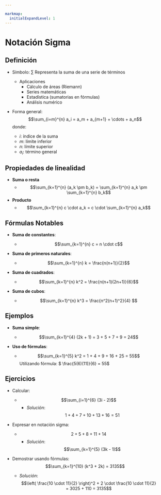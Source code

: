 ```yaml
---

markmap:
  initialExpandLevel: 1
---
```

# **Notación Sigma**

## Definición
- Símbolo: $\sum$
 Representa la suma de una serie de términos
   - Aplicaciones
      - Cálculo de áreas (Riemann)
      - Series matemáticas
      - Estadística (sumatorias en fórmulas)
      - Análisis numérico

- Forma general: 
  $$\sum_{i=m}^{n} a_i = a_m + a_{m+1} + \cdots + a_n$$
  donde:
  - $i$: índice de la suma
  - $m$: límite inferior
  - $n$: límite superior
  - $a_i$: término general

## Propiedades de linealidad
- **Suma o resta**
   - $$\sum_{k=1}^{n} (a_k \pm b_k) = \sum_{k=1}^{n} a_k \pm \sum_{k=1}^{n} b_k$$
- **Producto**   
    - $$\sum_{k=1}^{n} c \cdot a_k = c \cdot \sum_{k=1}^{n} a_k$$

<!-- 2. **Cambio de índice**:
   $$\sum_{k=m}^{n} a_k = \sum_{k=m+p}^{n+p} a_{k-p}$$ -->


## Fórmulas Notables
- **Suma de constantes**:
  - $$\sum_{k=1}^{n} c = n \cdot c$$
- **Suma de primeros naturales**:
  - $$\sum_{k=1}^{n} k = \frac{n(n+1)}{2}$$

- **Suma de cuadrados**:
  - $$\sum_{k=1}^{n} k^2 = \frac{n(n+1)(2n+1)}{6}$$

- **Suma de cubos**:
   - $$\sum_{k=1}^{n} k^3 = \frac{n^2(n+1)^2}{4} $$

 <!-- **Serie geométrica**:
   $$\sum_{k=0}^{n} r^k = \frac{1 - r^{n+1}}{1 - r} \quad (r \neq 1)$$ -->

## Ejemplos
- **Suma simple**:
   - $$\sum_{k=1}^{4} (2k + 1) = 3 + 5 + 7 + 9 = 24$$

- **Uso de fórmulas**:
   - $$\sum_{k=1}^{5} k^2 = 1 + 4 + 9 + 16 + 25 = 55$$
     Utilizando fórmula:  $ \frac{5(6)(11)}{6} = 55$

<!-- 3. **Índice cambiado**:
   $$\sum_{j=3}^{7} (j-2)^2 = \sum_{k=1}^{5} k^2$$ -->

## Ejercicios
- Calcular:
   - $$\sum_{i=1}^{6} (3i - 2)$$
        - *Solución*: 
            $$1 + 4 + 7 + 10 + 13 + 16 = 51$$

- Expresar en notación sigma:
   - $$2 + 5 + 8 + 11 + 14$$
      - *Solución*: 
         $$\sum_{k=1}^{5} (3k - 1)$$

- Demostrar usando fórmulas:
   $$\sum_{k=1}^{10} (k^3 + 2k) = 3135$$
   - *Solución*: 
      $$\left( \frac{10 \cdot 11}{2} \right)^2 + 2 \cdot \frac{10 \cdot 11}{2} = 3025 + 110 = 3135$$



<!-- - $$\sum_{k=1}^{5} k $$ -->